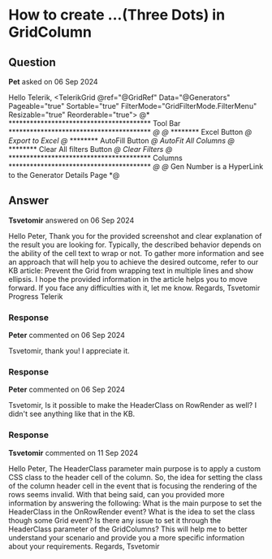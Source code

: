 # How to create ...(Three Dots) in GridColumn

## Question

**Pet** asked on 06 Sep 2024

Hello Telerik, <TelerikGrid @ref="@GridRef" Data="@Generators" Pageable="true" Sortable="true" FilterMode="GridFilterMode.FilterMenu" Resizable="true" Reorderable="true"> @* **************************************** Tool Bar **************************************** *@<GridToolBarTemplate> @* ******** Excel Button *@<GridCommandButton Command="ExcelExport" Icon="@SvgIcon.FileExcel"> Export to Excel </GridCommandButton> @* ******** AutoFill Button *@<TelerikButton OnClick="AutoFitAllColumns"> AutoFit All Columns </TelerikButton> @* ******** Clear All filters Button *@<TelerikButton ThemeColor="primary" OnClick="@ClearGridFilter"> Clear Filters </TelerikButton> </GridToolBarTemplate> <GridExport> <GridExcelExport FileName="@strExcelFileName" AllPages="@blnExportAllPages" OnBeforeExport="@(()=> { strExcelFileName=CreateExcelFileName(); } )" /> </GridExport> @* **************************************** Columns **************************************** *@<GridColumns> @* Gen Number is a HyperLink to the Generator Details Page *@<GridColumn Field="@nameof(ModtblGenerator.GenName)" Title="Generator Name" /> <GridColumn Field="@nameof(ModtblGenerator.GenNum)" Title="Gen Number" /> <GridColumn Field="@nameof(ModtblGenerator.Street)" Title="Street" /> <GridColumn Field="@nameof(ModtblGenerator.City)" Title="City" /> <GridColumn Field="@nameof(ModtblGenerator.Province)" Title="Province" /> <GridColumn Field="@nameof(ModtblGenerator.Country)" Title="Country" /> <GridColumn Field="@nameof(ModtblGenerator.PostalCode)" Title="Postal Code" /> <GridColumn Field="@nameof(ModtblGenerator.WasteClasses)" Title="Waste Classes" Filterable="false" /> </GridColumns> </TelerikGrid>

## Answer

**Tsvetomir** answered on 06 Sep 2024

Hello Peter, Thank you for the provided screenshot and clear explanation of the result you are looking for. Typically, the described behavior depends on the ability of the cell text to wrap or not. To gather more information and see an approach that will help you to achieve the desired outcome, refer to our KB article: Prevent the Grid from wrapping text in multiple lines and show ellipsis. I hope the provided information in the article helps you to move forward. If you face any difficulties with it, let me know. Regards, Tsvetomir Progress Telerik

### Response

**Peter** commented on 06 Sep 2024

Tsvetomir, thank you! I appreciate it.

### Response

**Peter** commented on 06 Sep 2024

Tsvetomir, Is it possible to make the HeaderClass on RowRender as well? I didn't see anything like that in the KB. <GridColumn Field="@nameof(ModtblGenerator.GenName)" Title="Generator Name" HeaderClass="header" /> <GridColumn Field="@nameof(ModtblGenerator.GenNum)" Title="Gen Number" HeaderClass="header" /> <GridColumn Field="@nameof(ModtblGenerator.Street)" Title="Street" HeaderClass="header" /> <GridColumn Field="@nameof(ModtblGenerator.City)" Title="City" HeaderClass="header" /> <GridColumn Field="@nameof(ModtblGenerator.Province)" Title="Province" HeaderClass="header" /> <GridColumn Field="@nameof(ModtblGenerator.WasteClasses)" Title="Waste Classes" HeaderClass="header" Filterable="false"/>

### Response

**Tsvetomir** commented on 11 Sep 2024

Hello Peter, The HeaderClass parameter main purpose is to apply a custom CSS class to the header cell of the column. So, the idea for setting the class of the column header cell in the event that is focusing the rendering of the rows seems invalid. With that being said, can you provided more information by answering the following: What is the main purpose to set the HeaderClass in the OnRowRender event? What is the idea to set the class though some Grid event? Is there any issue to set it through the HeaderClass parameter of the GridColumns? This will help me to better understand your scenario and provide you a more specific information about your requirements. Regards, Tsvetomir
